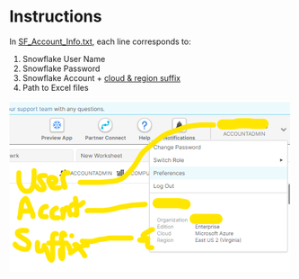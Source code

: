 # Instructions

In [SF_Account_Info.txt](SF_Account_Info.txt), each line corresponds to:

1. Snowflake User Name
2. Snowflake Password
3. Snowflake Account + [cloud & region suffix](https://docs.snowflake.com/en/user-guide/admin-account-identifier.html#snowflake-region-ids)
4. Path to Excel files

![](../Images/SF_Instructions.png)